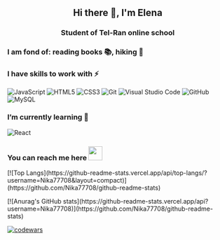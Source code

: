 <h2 align="center">Hi there 👋, I'm  Elena</h2>

<h3 align="center">Student of Tel-Ran online school</h3>
<h3> I am fond of: reading books 📚, hiking 🥾</h3>

<div>
<h3> I have skills to work with ⚡ </h3>
<img src="https://img.shields.io/badge/javascript-%23323330.svg?style=for-the-badge&logo=javascript&logoColor=%23F7DF1E" alt="JavaScript">
<img src="https://img.shields.io/badge/html5-%23E34F26.svg?style=for-the-badge&logo=html5&logoColor=white" alt="HTML5"> 
<img src="https://img.shields.io/badge/css3-%231572B6.svg?style=for-the-badge&logo=css3&logoColor=white" alt="CSS3">
<img src="https://img.shields.io/badge/git-%23F05033.svg?style=for-the-badge&logo=git&logoColor=white" alt="Git">
 <img src="https://img.shields.io/badge/Visual%20Studio%20Code-0078d7.svg?style=for-the-badge&logo=visual-studio-code&logoColor=white" alt="Visual Studio Code">
 <img src="https://img.shields.io/badge/github-%23121011.svg?style=for-the-badge&logo=github&logoColor=white" alt="GitHub"> 
 <img src="https://img.shields.io/badge/mysql-%2300f.svg?style=for-the-badge&logo=mysql&logoColor=white" alt="MySQL">
</div>

<div>
<h3> I’m currently learning 🌱 </h3>
<img src="https://img.shields.io/badge/react-%2320232a.svg?style=for-the-badge&logo=react&logoColor=%2361DAFB" alt="React"> 
</div>

<h3>You can reach me here <a href="https://www.linkedin.com/in/olena-kharchenko-fe-dev/" target="_blank"><img src="https://img.shields.io/badge/linkedin-%230077B5.svg?style=for-the-badge&logo=linkedin&logoColor=white" height="32"/></a> 
</h3>

<p> [![Top Langs](https://github-readme-stats.vercel.app/api/top-langs/?username=Nika77708&layout=compact)](https://github.com/Nika77708/github-readme-stats) </p>
<p> [![Anurag's GitHub stats](https://github-readme-stats.vercel.app/api?username=Nika77708)](https://github.com/Nika77708/github-readme-stats) </p>

[![codewars](https://www.codewars.com/users/Nika77708/badges/small)](https://www.codewars.com/users/Nika77708)

<!--
**Nika77708/Nika77708** is a ✨ _special_ ✨ repository because its `README.md` (this file) appears on your GitHub profile.

-->
